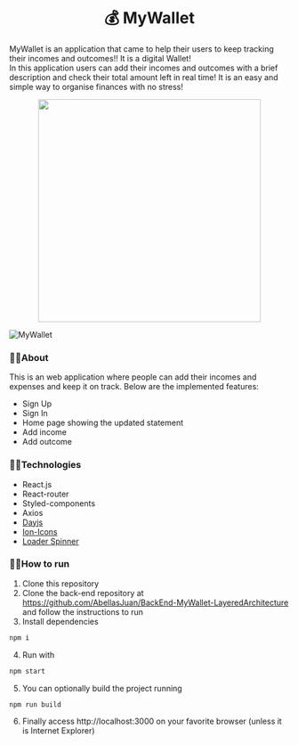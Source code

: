 <h1 align="center">💰 MyWallet</h1>

MyWallet is an application that came to help their users to keep tracking their incomes and outcomes!! It is a digital Wallet! <br/>
In this application users can add their incomes and outcomes with a brief description and check their total amount left in real time!
It is an easy and simple way to organise finances with no stress!

<p align="center"><img width="400px" src="/assets/my_wallet.gif" /></p>

![MyWallet](https://www.encurtador.com.br/hmnwx)

### 🔹🔹About

This is an web application where people can add their incomes and expenses and keep it on track. Below are the implemented features:

- Sign Up
- Sign In
- Home page showing the updated statement
- Add income
- Add outcome

### 🔹🔹Technologies

- React.js
- React-router
- Styled-components
- Axios
- <a href="https://www.npmjs.com/package/dayjs" target="_blank">Dayjs</a>
- <a href="https://www.npmjs.com/package/react-ionicons" target="_blank">Ion-Icons</a>
- <a href="https://www.npmjs.com/package/react-loader-spinner" target="_blank">Loader Spinner</a>

### 🔹🔹How to run

1. Clone this repository
2. Clone the back-end repository at https://github.com/AbellasJuan/BackEnd-MyWallet-LayeredArchitecture and follow the instructions to run
3. Install dependencies
```bash
npm i
```
4. Run with
```bash
npm start
```
5. You can optionally build the project running
```bash
npm run build
```
6. Finally access http://localhost:3000 on your favorite browser (unless it is Internet Explorer)
